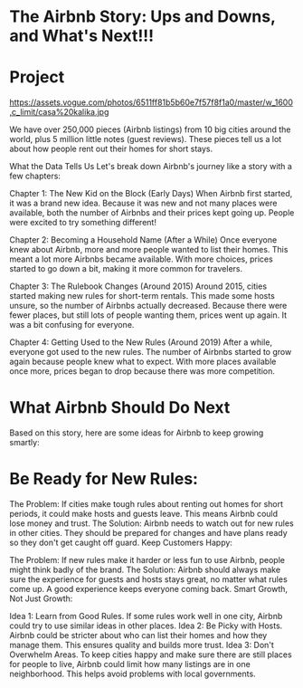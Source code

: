 # The Airbnb Story: Ups and Downs, and What's Next!!!

# Project
https://assets.vogue.com/photos/6511ff81b5b60e7f57f8f1a0/master/w_1600,c_limit/casa%20kalika.jpg

We have over 250,000 pieces (Airbnb listings) from 10 big cities around the world, plus 5 million little notes (guest reviews). These pieces tell us a lot about how people rent out their homes for short stays.

What the Data Tells Us
Let's break down Airbnb's journey like a story with a few chapters:

Chapter 1: The New Kid on the Block (Early Days)
When Airbnb first started, it was a brand new idea. Because it was new and not many places were available, both the number of Airbnbs and their prices kept going up. People were excited to try something different!

Chapter 2: Becoming a Household Name (After a While)
Once everyone knew about Airbnb, more and more people wanted to list their homes. This meant a lot more Airbnbs became available. With more choices, prices started to go down a bit, making it more common for travelers.

Chapter 3: The Rulebook Changes (Around 2015)
Around 2015, cities started making new rules for short-term rentals. This made some hosts unsure, so the number of Airbnbs actually decreased. Because there were fewer places, but still lots of people wanting them, prices went up again. It was a bit confusing for everyone.

Chapter 4: Getting Used to the New Rules (Around 2019)
After a while, everyone got used to the new rules. The number of Airbnbs started to grow again because people knew what to expect. With more places available once more, prices began to drop because there was more competition.

# What Airbnb Should Do Next
Based on this story, here are some ideas for Airbnb to keep growing smartly:

# Be Ready for New Rules:

The Problem: If cities make tough rules about renting out homes for short periods, it could make hosts and guests leave. This means Airbnb could lose money and trust.
The Solution: Airbnb needs to watch out for new rules in other cities. They should be prepared for changes and have plans ready so they don't get caught off guard.
Keep Customers Happy:

The Problem: If new rules make it harder or less fun to use Airbnb, people might think badly of the brand.
The Solution: Airbnb should always make sure the experience for guests and hosts stays great, no matter what rules come up. A good experience keeps everyone coming back.
Smart Growth, Not Just Growth:

Idea 1: Learn from Good Rules. If some rules work well in one city, Airbnb could try to use similar ideas in other places.
Idea 2: Be Picky with Hosts. Airbnb could be stricter about who can list their homes and how they manage them. This ensures quality and builds more trust.
Idea 3: Don't Overwhelm Areas. To keep cities happy and make sure there are still places for people to live, Airbnb could limit how many listings are in one neighborhood. This helps avoid problems with local governments.

